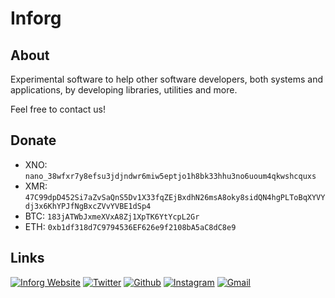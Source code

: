 # Inforg

## About

Experimental software to help other software developers, both systems and applications, by developing libraries, utilities and more.

Feel free to contact us!

## Donate

- XNO: `nano_38wfxr7y8efsu3jdjndwr6miw5eptjo1h8bk33hhu3no6uoum4qkwshcquxs`
- XMR: `47C99dpD452Si7aZvSaQnS5Dv1X33fqZEjBxdhN26msA8oky8sidQN4hgPLToBqXYVYdj3x6KhYPJfNgBxcZVvYVBE1dSp4`
- BTC: `183jATWbJxmeXVxA8Zj1XpTK6YtYcpL2Gr`
- ETH: `0xb1df318d7C9794536EF626e9f2108bA5aC8dC8e9`

## Links

<a href="https://inforg.dev"><img src="https://img.shields.io/badge/-Website-30363D?style=flat&amp;logo=html5" alt="Inforg Website"/></a> <a href="https://twitter.com/inforgdev"><img src="https://img.shields.io/badge/-Twitter-30363D?style=flat&amp;logo=twitter" alt="Twitter"/></a> <a href="https://github.com/inforgdev"><img src="https://img.shields.io/badge/-Github-30363D?style=flat&amp;logo=github" alt="Github"/></a> <a href="https://instagram.com/inforgdev"><img src="https://img.shields.io/badge/-Instagram-30363D?style=flat&amp;logo=instagram" alt="Instagram"/></a> <a href="mailto:contact@inforg.dev"><img src="https://img.shields.io/badge/-Gmail-30363D?style=flat&amp;logo=gmail" alt="Gmail"/></a>
